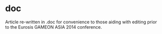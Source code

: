 doc
===
Article re-written in .doc for convenience to those aiding with editing prior to the Eurosis GAMEON ASIA 2014 conference.